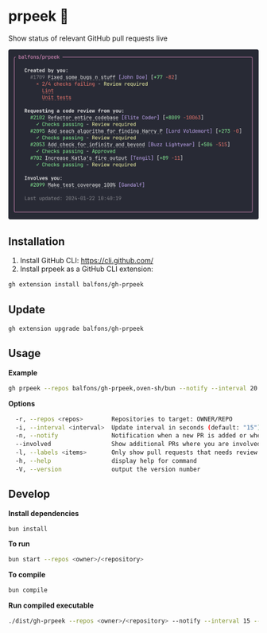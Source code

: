 # prpeek 👀
Show status of relevant GitHub pull requests live

![Example screenshot](example.png)

## Installation
1. Install GitHub CLI: https://cli.github.com/
2. Install prpeek as a GitHub CLI extension:
```bash
gh extension install balfons/gh-prpeek
```

## Update
```bash
gh extension upgrade balfons/gh-prpeek
```

## Usage 

**Example**
```bash
gh prpeek --repos balfons/gh-prpeek,oven-sh/bun --notify --interval 20 --labels bug,feature --involved
```

**Options**
```bash
  -r, --repos <repos>        Repositories to target: OWNER/REPO
  -i, --interval <interval>  Update interval in seconds (default: "15")
  -n, --notify               Notification when a new PR is added or when one of your PRs becomes mergable (default: false)
  --involved                 Show additional PRs where you are involved (default: false)
  -l, --labels <items>       Only show pull requests that needs review from you with any of the specified labels
  -h, --help                 display help for command
  -V, --version              output the version number
```


## Develop
**Install dependencies**

```bash
bun install
```

**To run**

```bash
bun start --repos <owner>/<repository>
```

**To compile**
```bash
bun compile
```

**Run compiled executable**
```bash
./dist/gh-prpeek --repos <owner>/<repository> --notify --interval 15 --labels bug,feature --involved
```